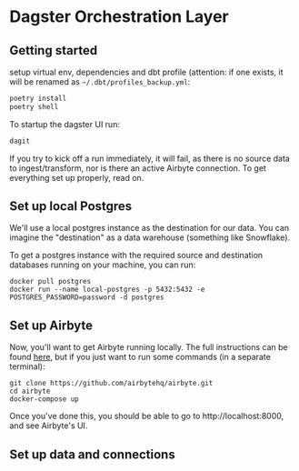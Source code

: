 
# Dagster Orchestration Layer

## Getting started
setup virtual env, dependencies and dbt profile (attention: if one exists, it will be renamed as `~/.dbt/profiles_backup.yml`:
```sh
poetry install
poetry shell 
````

To startup the dagster UI run:
```sh
dagit
````

If you try to kick off a run immediately, it will fail, as there is no source data to ingest/transform, nor is there an active Airbyte connection. To get everything set up properly, read on.

## Set up local Postgres

We'll use a local postgres instance as the destination for our data. You can imagine the "destination" as a data warehouse (something like Snowflake).

To get a postgres instance with the required source and destination databases running on your machine, you can run:

```
docker pull postgres
docker run --name local-postgres -p 5432:5432 -e POSTGRES_PASSWORD=password -d postgres
```

## Set up Airbyte

Now, you'll want to get Airbyte running locally. The full instructions can be found [here](https://docs.airbyte.com/deploying-airbyte/local-deployment), but if you just want to run some commands (in a separate terminal):

```
git clone https://github.com/airbytehq/airbyte.git
cd airbyte
docker-compose up
```

Once you've done this, you should be able to go to http://localhost:8000, and see Airbyte's UI.

## Set up data and connections




